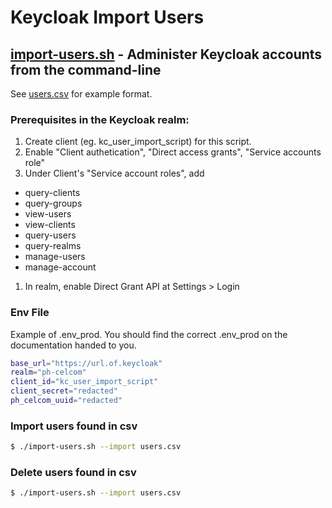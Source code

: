 # Keycloak Import Users

## [import-users.sh](./import-users.sh) - Administer Keycloak accounts from the command-line
See [users.csv](./users.csv) for example format.
### Prerequisites in the Keycloak realm:
1. Create client (eg. kc_user_import_script) for this script.
1. Enable "Client authetication", "Direct access grants", "Service accounts role"
1. Under Client's "Service account roles", add 
  - query-clients
  - query-groups
  - view-users
  - view-clients
  - query-users
  - query-realms
  - manage-users
  - manage-account
1. In realm, enable Direct Grant API at Settings > Login

### Env File
Example of .env_prod. You should find the correct .env_prod on the documentation handed to you.
```sh
base_url="https://url.of.keycloak"
realm="ph-celcom"
client_id="kc_user_import_script"
client_secret="redacted"
ph_celcom_uuid="redacted"
```

### Import users found in csv
```sh
$ ./import-users.sh --import users.csv
```

### Delete users found in csv
```sh
$ ./import-users.sh --import users.csv
```
